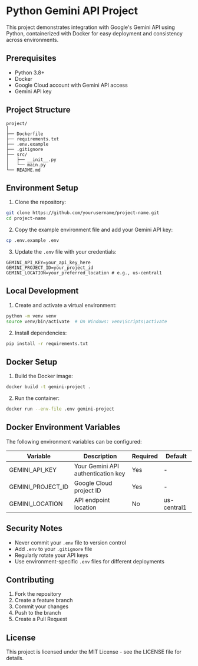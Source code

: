 # Python Gemini API Project

This project demonstrates integration with Google's Gemini API using Python, containerized with Docker for easy deployment and consistency across environments.

## Prerequisites

- Python 3.8+
- Docker
- Google Cloud account with Gemini API access
- Gemini API key

## Project Structure

```
project/
│
├── Dockerfile
├── requirements.txt
├── .env.example
├── .gitignore
├── src/
│   ├── __init__.py
│   └── main.py
└── README.md
```

## Environment Setup

1. Clone the repository:
```bash
git clone https://github.com/yourusername/project-name.git
cd project-name
```

2. Copy the example environment file and add your Gemini API key:
```bash
cp .env.example .env
```

3. Update the `.env` file with your credentials:
```
GEMINI_API_KEY=your_api_key_here
GEMINI_PROJECT_ID=your_project_id
GEMINI_LOCATION=your_preferred_location # e.g., us-central1
```

## Local Development

1. Create and activate a virtual environment:
```bash
python -m venv venv
source venv/bin/activate  # On Windows: venv\Scripts\activate
```

2. Install dependencies:
```bash
pip install -r requirements.txt
```

## Docker Setup

1. Build the Docker image:
```bash
docker build -t gemini-project .
```

2. Run the container:
```bash
docker run --env-file .env gemini-project
```

## Docker Environment Variables

The following environment variables can be configured:

| Variable | Description | Required | Default |
|----------|-------------|----------|---------|
| GEMINI_API_KEY | Your Gemini API authentication key | Yes | - |
| GEMINI_PROJECT_ID | Google Cloud project ID | Yes | - |
| GEMINI_LOCATION | API endpoint location | No | us-central1 |

## Security Notes

- Never commit your `.env` file to version control
- Add `.env` to your `.gitignore` file
- Regularly rotate your API keys
- Use environment-specific `.env` files for different deployments

## Contributing

1. Fork the repository
2. Create a feature branch
3. Commit your changes
4. Push to the branch
5. Create a Pull Request

## License

This project is licensed under the MIT License - see the LICENSE file for details.
